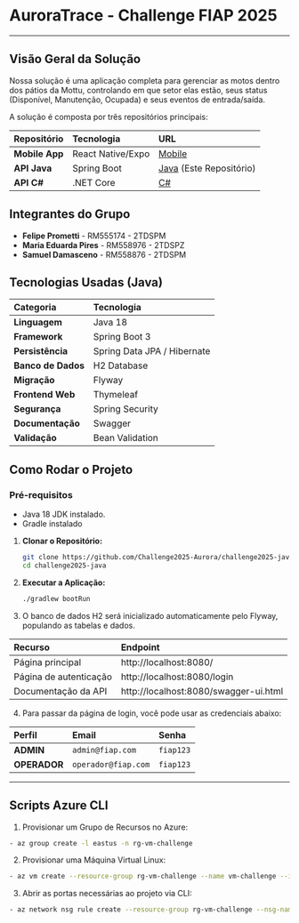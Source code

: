 # AuroraTrace - Challenge FIAP 2025

---

## Visão Geral da Solução

Nossa solução é uma aplicação completa para gerenciar as motos dentro dos pátios da Mottu, controlando em que setor elas estão, seus status (Disponível, Manutenção, Ocupada) e seus eventos de entrada/saída.

A solução é composta por três repositórios principais:

| Repositório | Tecnologia | URL                                                                                   |
| :--- | :--- |:--------------------------------------------------------------------------------------|
| **Mobile App** | React Native/Expo | [Mobile](https://github.com/Challenge2025-Aurora/aurora-mobile)                       |
| **API Java** | Spring Boot | [Java](https://github.com/Challenge2025-Aurora/challenge2025-java) (Este Repositório) |
| **API C#** | .NET Core | [C#](https://github.com/Challenge2025-Aurora/aurora-cs)                               |

## Integrantes do Grupo

- **Felipe Prometti** - RM555174 - 2TDSPM
- **Maria Eduarda Pires** - RM558976 - 2TDSPZ
- **Samuel Damasceno** - RM558876 - 2TDSPM

## Tecnologias Usadas (Java)

| Categoria | Tecnologia                  |
| :--- |:----------------------------|
| **Linguagem** | Java 18                     |
| **Framework** | Spring Boot 3               |
| **Persistência** | Spring Data JPA / Hibernate |
| **Banco de Dados** | H2 Database                 |
| **Migração** | Flyway                      |
| **Frontend Web** | Thymeleaf                   |
| **Segurança** | Spring Security             ||
| **Documentação** | Swagger                     |
| **Validação** | Bean Validation             |

## Como Rodar o Projeto

### Pré-requisitos
- Java 18 JDK instalado.
- Gradle instalado

1. **Clonar o Repositório:**
   ```bash
   git clone https://github.com/Challenge2025-Aurora/challenge2025-java.git
   cd challenge2025-java
   ```
   
2. **Executar a Aplicação:**
    ```bash
   ./gradlew bootRun
    ```

3. O banco de dados H2 será inicializado automaticamente pelo Flyway, populando as tabelas e dados.

| Recurso                | Endpoint                              |
|:-----------------------|:--------------------------------------|
| Página principal       | http://localhost:8080/                |
| Página de autenticação | http://localhost:8080/login           |
| Documentação da API    | http://localhost:8080/swagger-ui.html |

4. Para passar da página de login, você pode usar as credenciais abaixo:

| Perfil | Email | Senha     |
| :--- | :--- |:----------|
| **ADMIN** | `admin@fiap.com` | `fiap123` |
| **OPERADOR** | `operador@fiap.com` | `fiap123` |

---

## Scripts Azure CLI

01) Provisionar um Grupo de Recursos no Azure:
```bash
- az group create -l eastus -n rg-vm-challenge
```

02) Provisionar uma Máquina Virtual Linux:
```bash
- az vm create --resource-group rg-vm-challenge --name vm-challenge --image Canonical:ubuntu-24_04-lts:minimal:24.04.202505020 --size Standard_B2s --admin-username admin_fiap --admin-password admin_fiap@123
```

3) Abrir as portas necessárias ao projeto via CLI:

```bash
- az network nsg rule create --resource-group rg-vm-challenge --nsg-name vm-challengeNSG --name port_8080 --protocol tcp --priority 1010 --destination-port-range 8080
```
